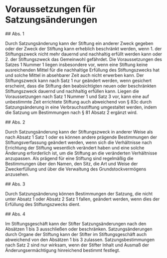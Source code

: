 # Voraussetzungen für Satzungsänderungen



\#\# Abs. 1

 Durch Satzungsänderung kann der Stiftung ein anderer Zweck gegeben oder der Zweck der Stiftung kann erheblich beschränkt werden, wenn  1\.
 der Stiftungszweck nicht mehr dauernd und nachhaltig erfüllt werden kann oder
 2\.
 der Stiftungszweck das Gemeinwohl gefährdet.
Die Voraussetzungen des Satzes 1 Nummer 1 liegen insbesondere vor, wenn eine Stiftung keine ausreichenden Mittel für die nachhaltige Erfüllung des Stiftungszwecks hat und solche Mittel in absehbarer Zeit auch nicht erwerben kann. Der Stiftungszweck kann nach Satz 1 nur geändert werden, wenn gesichert erscheint, dass die Stiftung den beabsichtigten neuen oder beschränkten Stiftungszweck dauernd und nachhaltig erfüllen kann. Liegen die Voraussetzungen nach Satz 1 Nummer 1 und Satz 3 vor, kann eine auf unbestimmte Zeit errichtete Stiftung auch abweichend von § 83c durch Satzungsänderung in eine Verbrauchsstiftung umgestaltet werden, indem die Satzung um Bestimmungen nach § 81 Absatz 2 ergänzt wird.

\#\# Abs. 2

 Durch Satzungsänderung kann der Stiftungszweck in anderer Weise als nach Absatz 1 Satz 1 oder es können andere prägende Bestimmungen der Stiftungsverfassung geändert werden, wenn sich die Verhältnisse nach Errichtung der Stiftung wesentlich verändert haben und eine solche Änderung erforderlich ist, um die Stiftung an die veränderten Verhältnisse anzupassen. Als prägend für eine Stiftung sind regelmäßig die Bestimmungen über den Namen, den Sitz, die Art und Weise der Zweckerfüllung und über die Verwaltung des Grundstockvermögens anzusehen.

\#\# Abs. 3

 Durch Satzungsänderung können Bestimmungen der Satzung, die nicht unter Absatz 1 oder Absatz 2 Satz 1 fallen, geändert werden, wenn dies der Erfüllung des Stiftungszwecks dient.

\#\# Abs. 4

 Im Stiftungsgeschäft kann der Stifter Satzungsänderungen nach den Absätzen 1 bis 3 ausschließen oder beschränken. Satzungsänderungen durch Organe der Stiftung kann der Stifter im Stiftungsgeschäft auch abweichend von den Absätzen 1 bis 3 zulassen. Satzungsbestimmungen nach Satz 2 sind nur wirksam, wenn der Stifter Inhalt und Ausmaß der Änderungsermächtigung hinreichend bestimmt festlegt. 


